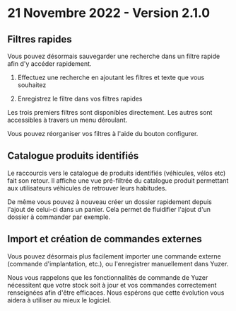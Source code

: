 # 21 Novembre 2022 - Version 2.1.0

## Filtres rapides

Vous pouvez désormais sauvegarder une recherche dans un filtre rapide afin d'y accéder rapidement.

1. Effectuez une recherche en ajoutant les filtres et texte que vous souhaitez

2. Enregistrez le filtre dans vos filtres rapides

Les trois premiers filtres sont disponibles directement. Les autres sont accessibles à travers un menu déroulant.

Vous pouvez réorganiser vos filtres à l'aide du bouton configurer.

## Catalogue produits identifiés

Le raccourcis vers le catalogue de produits identifiés (véhicules, vélos etc) fait son retour. Il affiche une vue pré-filtrée du catalogue produit permettant aux utilisateurs véhicules de retrouver leurs habitudes.

De même vous pouvez à nouveau créer un dossier rapidement depuis l'ajout de celui-ci dans un panier. Cela permet de fluidifier l'ajout d'un dossier à commander par exemple.

## Import et création de commandes externes

Vous pouvez désormais plus facilement importer une commande externe (commande d'implantation, etc.), ou l'enregistrer manuellement dans Yuzer.

Nous vous rappelons que les fonctionnalités de commande de Yuzer nécessitent que votre stock soit à jour et vos commandes correctement renseignées afin d'être efficaces. Nous espérons que cette évolution vous aidera à utiliser au mieux le logiciel.
